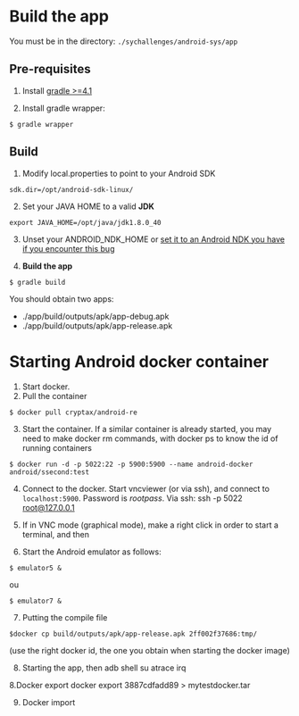 # Build the app

You must be in the directory:  `./sychallenges/android-sys/app`

## Pre-requisites

1. Install [gradle >=4.1](https://gradle.org/)

2. Install gradle wrapper:

```
$ gradle wrapper
```


## Build

1. Modify local.properties to point to your Android SDK

```
sdk.dir=/opt/android-sdk-linux/
```

2. Set your JAVA HOME to a valid **JDK**

```
export JAVA_HOME=/opt/java/jdk1.8.0_40
```

3. Unset your ANDROID_NDK_HOME or [set it to an Android NDK you have if you encounter this bug](https://stackoverflow.com/questions/42682357/how-to-fix-android-studios-2-3-ndk-bug)

4. **Build the app**

```
$ gradle build
```

You should obtain two apps:

- ./app/build/outputs/apk/app-debug.apk
- ./app/build/outputs/apk/app-release.apk


# Starting Android docker container

1. Start docker.
2. Pull the container
```
$ docker pull cryptax/android-re
```
3. Start the container. If a similar container is already started, you may need to make docker rm commands, with docker ps to know the id of running containers
```
$ docker run -d -p 5022:22 -p 5900:5900 --name android-docker android/ssecond:test
```
4. Connect to the docker. Start vncviewer (or via ssh), and connect to `localhost:5900`. Password is *rootpass*.
Via ssh:
ssh -p 5022 root@127.0.0.1

5. If in VNC mode (graphical mode), make a right click in order to start a terminal, and then
6. Start the Android emulator as follows:
```
$ emulator5 &
```
ou
```
$ emulator7 &
```

7. Putting the compile file
```
$docker cp build/outputs/apk/app-release.apk 2ff002f37686:tmp/
```
(use the right docker id, the one you obtain when starting the docker image)

8. Starting the app, then
adb shell
su
atrace irq


8.Docker export
docker export 3887cdfadd89 > mytestdocker.tar

9. Docker import
